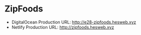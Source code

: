 # ZipFoods

+ DigitalOcean Production URL: <http://e28-zipfoods.hesweb.xyz>
+ Netlify Production URL: <http://zipfoods.hesweb.xyz>